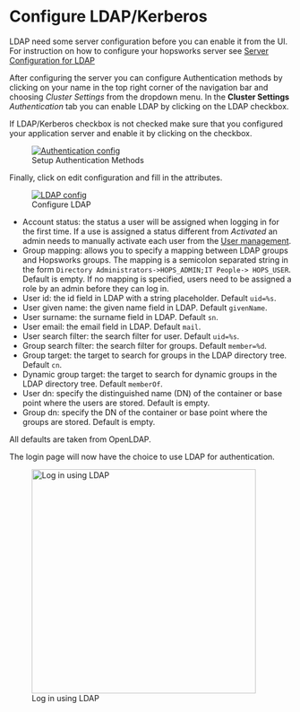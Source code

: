 # Configure LDAP/Kerberos

LDAP need some server configuration before you can enable it from the UI. For instruction on how to 
configure your hopsworks server see 
[Server Configuration for LDAP](./configure-server.md#server-configuration-for-ldap)

After configuring the server you can configure Authentication methods by clicking on your name in the top right 
corner of the navigation bar and choosing *Cluster Settings* from the dropdown menu.
In the **Cluster Settings** _Authentication_ tab you can enable LDAP by clicking on the LDAP checkbox.

If LDAP/Kerberos checkbox is not checked make sure that you configured your application server and enable it by 
clicking on the checkbox.

<figure>
  <a  href="../../../assets/images/admin/auth-config.png">
    <img src="../../../assets/images/admin/auth-config.png" alt="Authentication config" />
  </a>
  <figcaption>Setup Authentication Methods</figcaption>
</figure>

Finally, click on edit configuration and fill in the attributes.

<figure>
  <a  href="../../../assets/images/admin/ldap/configure-ldap.png">
    <img src="../../../assets/images/admin/ldap/configure-ldap.png" alt="LDAP config" />
  </a>
  <figcaption>Configure LDAP</figcaption>
</figure>

- Account status: the status a user will be assigned when logging in for the first time. If a use is assigned a status 
  different from _Activated_ an admin needs to manually activate each user from the [User management](../user.md).
- Group mapping: allows you to specify a mapping between LDAP groups and Hopsworks groups. The mapping is a 
  semicolon separated string in the form ```Directory Administrators->HOPS_ADMIN;IT People-> HOPS_USER```. Default
  is empty. If no mapping is specified, users need to be assigned a role by an admin before they can log in.
- User id: the id field in LDAP with a string placeholder. Default ```uid=%s```.
- User given name: the given name field in LDAP. Default ```givenName```.
- User surname: the surname field in LDAP. Default ```sn```.
- User email: the email field in LDAP. Default ```mail```.
- User search filter: the search filter for user. Default ```uid=%s```.
- Group search filter: the search filter for groups. Default ```member=%d```.
- Group target: the target to search for groups in the LDAP directory tree. Default ```cn```.
- Dynamic group target: the target to search for dynamic groups in the LDAP directory tree. Default ```memberOf```.
- User dn: specify the distinguished name (DN) of the container or base point where the users are stored. Default is 
  empty. 
- Group dn: specify the DN of the container or base point where the groups are stored. Default is empty.

All defaults are taken from OpenLDAP.

The login page will now have the choice to use LDAP for authentication.
<figure>
  <a  href="../../../assets/images/admin/ldap/login-ldap.png">
    <img width="400px" src="../../../assets/images/admin/ldap/login-ldap.png" alt="Log in using LDAP" />
  </a>
  <figcaption>Log in using LDAP</figcaption>
</figure>
